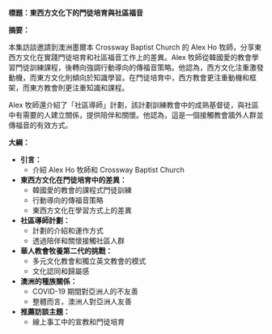 **標題：東西方文化下的門徒培育與社區福音**

**摘要：**

本集訪談邀請到澳洲墨爾本 Crossway Baptist Church 的 Alex Ho 牧師，分享東西方文化在實踐門徒培育和社區福音工作上的差異。Alex 牧師從韓國愛的教會學習門徒訓練課程，後轉向強調行動導向的傳福音策略。他認為，西方文化注重激發動機，而東方文化則傾向於知識學習。在門徒培育中，西方教會更注重動機和框架，而東方教會則更注重知識和課程。

Alex 牧師還介紹了「社區導師」計劃，該計劃訓練教會中的成熟基督徒，與社區中有需要的人建立關係，提供陪伴和關懷。他認為，這是一個接觸教會牆外人群並傳福音的有效方式。

**大綱：**

* **引言：**
    * 介紹 Alex Ho 牧師和 Crossway Baptist Church
* **東西方文化在門徒培育中的差異：**
    * 韓國愛的教會的課程式門徒訓練
    * 行動導向的傳福音策略
    * 東西方文化在學習方式上的差異
* **社區導師計劃：**
    * 計劃的介紹和運作方式
    * 透過陪伴和關懷接觸社區人群
* **華人教會牧養第二代的挑戰：**
    * 多元文化教會和獨立英文教會的模式
    * 文化認同和歸屬感
* **澳洲的種族關係：**
    * COVID-19 期間對亞洲人的不友善
    * 整體而言，澳洲人對亞洲人友善
* **推薦訪談主題：**
    * 線上事工中的宣教和門徒培育